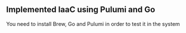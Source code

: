 ## Implemented IaaC using Pulumi and Go

You need to install Brew, Go and Pulumi in order to test it in the system
